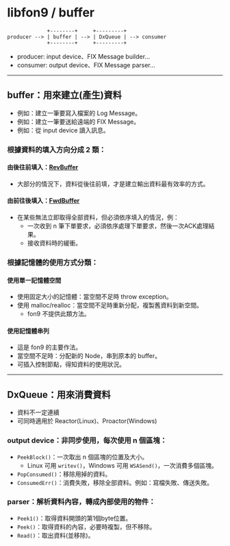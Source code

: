 ﻿libfon9 / buffer
=======================

```
             +--------+     +---------+
producer --> | buffer | --> | DxQueue | --> consumer
             +--------+     +---------+
```
* producer: input device、FIX Message builder...
* consumer: output device、FIX Message parser...

---------------------------------------

## buffer：用來建立(產生)資料
* 例如：建立一筆要寫入檔案的 Log Message。
* 例如：建立一筆要送給遠端的 FIX Message。
* 例如：從 input device 讀入訊息。

### 根據資料的填入方向分成 2 類：
#### 由後往前填入：[RevBuffer](fon9/buffer/RevBuffer.hpp)
* 大部分的情況下，資料從後往前填，才是建立輸出資料最有效率的方式。

#### 由前往後填入：[FwdBuffer](fon9/buffer/FwdBuffer.hpp)
* 在某些無法立即取得全部資料，但必須依序填入的情況，例：
  * 一次收到 n 筆下單要求，必須依序處理下單要求，然後一次ACK處理結果。
  * 接收資料時的緩衝。

### 根據記憶體的使用方式分類：
#### 使用單一記憶體空間
* 使用固定大小的記憶體：當空間不足時 throw exception。
* 使用 malloc/realloc：當空間不足時重新分配，複製舊資料到新空間。
  * fon9 不提供此類方法。

#### 使用記憶體串列
* 這是 fon9 的主要作法。
* 當空間不足時：分配新的 Node，串到原本的 buffer。
* 可插入控制節點，得知資料的使用狀況。

---------------------------------------

## DxQueue：用來消費資料
* 資料不一定連續
* 可同時適用於 Reactor(Linux)、Proactor(Windows)

### output device：非同步使用，每次使用 n 個區塊：
* `PeekBlock()`：一次取出 n 個區塊的位置及大小。
  * Linux 可用 `writev()`，Windows 可用 `WSASend()`，一次消費多個區塊。
* `PopConsumed()`：移除用掉的資料。
* `ConsumedErr()`：消費失敗，移除全部資料。例如：寫檔失敗、傳送失敗。

### parser：解析資料內容，轉成內部使用的物件：
* `Peek1()`：取得資料開頭的第1個byte位置。
* `Peek()`：取得資料的內容，必要時複製，但不移除。
* `Read()`：取出資料(並移除)。
